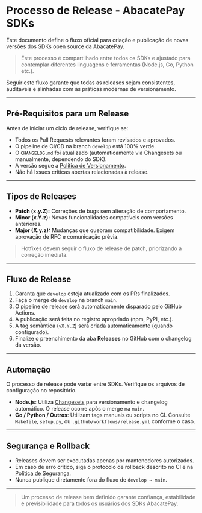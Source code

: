 # Processo de Release - AbacatePay SDKs

Este documento define o fluxo oficial para criação e publicação de novas versões dos SDKs open source da AbacatePay.

> Este processo é compartilhado entre todos os SDKs e ajustado para contemplar diferentes linguagens e ferramentas (Node.js, Go, Python etc.).

Seguir este fluxo garante que todas as releases sejam consistentes, auditáveis e alinhadas com as práticas modernas de versionamento.

---

## Pré-Requisitos para um Release

Antes de iniciar um ciclo de release, verifique se:

- Todos os Pull Requests relevantes foram revisados e aprovados.
- O pipeline de CI/CD na branch `develop` está 100% verde.
- O `CHANGELOG.md` foi atualizado (automaticamente via Changesets ou manualmente, dependendo do SDK).
- A versão segue a [Política de Versionamento](/maintainers/VERSIONING.md).
- Não há Issues críticas abertas relacionadas à release.

---

## Tipos de Releases

- **Patch (x.y.Z):** Correções de bugs sem alteração de comportamento.
- **Minor (x.Y.z):** Novas funcionalidades compatíveis com versões anteriores.
- **Major (X.y.z):** Mudanças que quebram compatibilidade. Exigem aprovação de RFC e comunicação prévia.

> Hotfixes devem seguir o fluxo de release de patch, priorizando a correção imediata.

---

## Fluxo de Release

1. Garanta que `develop` esteja atualizado com os PRs finalizados.
2. Faça o merge de `develop` na branch `main`.
3. O pipeline de release será automaticamente disparado pelo GitHub Actions.
4. A publicação será feita no registro apropriado (npm, PyPI, etc.).
5. A tag semântica (`vX.Y.Z`) será criada automaticamente (quando configurado).
6. Finalize o preenchimento da aba **Releases** no GitHub com o changelog da versão.

---

## Automação

O processo de release pode variar entre SDKs. Verifique os arquivos de configuração no repositório.

- **Node.js**: Utiliza [Changesets](https://github.com/changesets/changesets) para versionamento e changelog automático. O release ocorre após o merge na `main`.
- **Go / Python / Outros**: Utilizam tags manuais ou scripts no CI. Consulte `Makefile`, `setup.py`, ou `.github/workflows/release.yml` conforme o caso.

---

## Segurança e Rollback

- Releases devem ser executadas apenas por mantenedores autorizados.
- Em caso de erro crítico, siga o protocolo de rollback descrito no CI e na [Política de Segurança](/policies/SECURITY_POLICY.md).
- Nunca publique diretamente fora do fluxo de `develop → main`.

---

> Um processo de release bem definido garante confiança, estabilidade e previsibilidade para todos os usuários dos SDKs AbacatePay.
